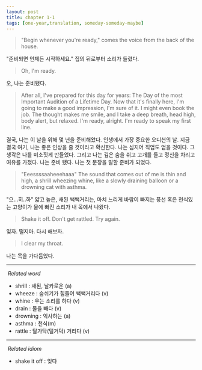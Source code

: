 ```yaml
---
layout: post
title: chapter 1-1
tags: [one-year,translation, someday-someday-maybe]
---
```

> "Begin whenever you're ready," comes the voice from the back of the house.  

"준비되면 언제든 시작하세요." 집의 뒤로부터 소리가 들렸다. 

> Oh, I'm ready.  

오, 나는 준비됐다.

> After all, I've prepared for this day for years: The Day of the most Important Audition of a Lifetime Day. Now that it's finally here, I'm going to make a good impression, I'm sure of it. I might even book the job. The thought makes me smile, and I take a deep breath, head high, body alert, but relaxed. I'm ready, alright. I'm ready to speak my first line.   

결국, 나는 이 날을 위해 몇 년을 준비해왔다. 인생에서 가장 중요한 오디션의 날. 지금 결국 여기, 나는 좋은 인상을 줄 것이라고 확신한다. 나는 심지어 직업도 얻을 것이다. 그 생각은 나를 미소짓게 만들었다. 그리고 나는 깊은 숨을 쉬고 고개를 들고 정신을 차리고 여유를 가졌다. 나는 준비 됐다. 나는 첫 문장을 말할 준비가 되었다. 

> "Eeessssaaheeehaaa" The sound that comes out of me is thin and high, a shrill wheezing whine, like a slowly draining balloon or a drowning cat with asthma.   

"으...히..하" 얇고 높은, 새된 쌕쌕거리는, 마치 느리게 바람이 빠지는 풍선 혹은 천식있는 고양이가 물에 빠진 소리가 내 목에서 나왔다. 

> Shake it off. Don't get rattled. Try again.  

잊자. 떨지마. 다시 해보자.    

> I clear my throat.  

나는 목을 가다듬었다.

---
<i class="fa fa-check-square-o">&nbsp;Related word</i>  
* shrill : 새된, 날카로운 (a)  
* wheeze : 숨쉬기가 힘들어 쌕쌕거리다 (v)   
* whine : 우는 소리를 하다 (v)   
* drain : 물을 빼다 (v)  
* drowning : 익사하는 (a)  
* asthma : 천식(m)  
* rattle : 달가닥(덜거덕) 거리다 (v)

----
<i class="fa fa-check-square-o">&nbsp;Related idiom</i>  
* shake it off : 잊다 